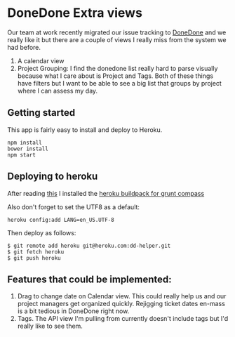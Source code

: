 # DoneDone Extra views

Our team at work recently migrated our issue tracking to [DoneDone](http://www.getdonedone.com/) and we really like it but there are a couple of views I really miss from the system we had before. 

1. A calendar view
2. Project Grouping: I find the donedone list really hard to parse visually because what I care about is Project and Tags. Both of these things have filters but I want to be able to see a big list that groups by project where I can assess my day.

## Getting started

This app is fairly easy to install and deploy to Heroku.

```
npm install
bower install
npm start
```

## Deploying to heroku

After reading [this](https://medium.com/@3runjo/how-to-deploy-a-grunt-project-on-heroku-c227cb1ddc56) I installed the [heroku buildpack for grunt compass](https://github.com/stephanmelzer/heroku-buildpack-nodejs-grunt-compass)

Also don't forget to set the UTF8 as a default:

```
heroku config:add LANG=en_US.UTF-8
```

Then deploy as follows: 

```
$ git remote add heroku git@heroku.com:dd-helper.git
$ git fetch heroku
$ git push heroku
```


## Features that could be implemented:

1. Drag to change date on Calendar view. This could really help us and our project managers get organized quickly. Rejigging ticket dates en-mass is a bit tedious in DoneDone right now. 
2. Tags. The API view I'm pulling from currently doesn't include tags but I'd really like to see them.